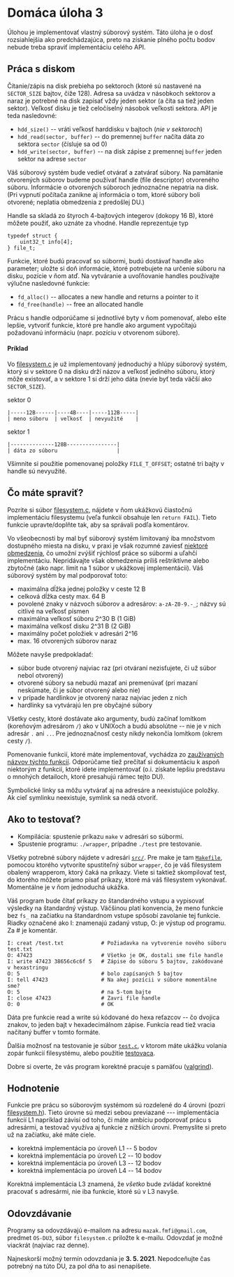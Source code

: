# Domáca úloha 3

Úlohou je implementovať vlastný súborový systém. Táto úloha je o dosť rozsiahlejšia ako predchádzajúca,
preto na získanie plného počtu bodov nebude treba spraviť implementáciu celého API.

## Práca s diskom

Čítanie/zápis na disk prebieha po sektoroch (ktoré sú nastavené na `SECTOR_SIZE`
bajtov, čiže 128). Adresa sa uvádza v násobkoch sektorov a naraz je potrebné na
disk zapísať vždy jeden sektor (a číta sa tiež jeden sektor). Veľkosť disku je
tiež celočíselný násobok veľkosti sektora. API je teda nasledovné:

  - `hdd_size()` -- vráti veľkosť harddisku v bajtoch (_nie v sektoroch_)
  - `hdd_read(sector, buffer)` -- do premennej `buffer` načíta dáta zo sektora
    `sector` (čísluje sa od 0)
  - `hdd_write(sector, buffer)` -- na disk zápise z premennej `buffer` jeden
    sektor na adrese `sector`

Váš súborový systém bude vedieť otvárať a zatvárať súbory. Na pamätanie otvorených súborov
budeme používať handle (file descriptor) otvoreného súboru. Informácie o otvorených súboroch jednoznačne nepatria na disk.
(Pri vypnutí počítača zanikne aj informácia o tom, ktoré súbory boli otvorené; neplatia obmedzenia z predošlej DU.)

Handle sa skladá zo štyroch 4-bajtových integerov (dokopy 16 B),
ktoré môžete použiť, ako uznáte za vhodné. Handle reprezentuje typ
```
typedef struct {
    uint32_t info[4];
} file_t;
```
Funkcie, ktoré budú pracovať so súbormi, budú dostávať handle ako parameter;
uložte si doň informácie, ktoré potrebujete na určenie súboru na disku, pozície v ňom atď.
Na vytváranie a uvoľňovanie handles používajte výlučne nasledovné funkcie:

  - `fd_alloc()` -- allocates a new handle and returns a pointer to it
  - `fd_free(handle)` -- free an allocated handle

Prácu s handle odporúčame si jednotlivé byty v ňom pomenovať, alebo ešte lepšie, vytvoriť funkcie,
ktoré pre handle ako argument vypočítajú požadovanú informáciu (napr. pozíciu v otvorenom súbore).

#### Príklad

Vo [filesystem.c](src/filesystem.c) je už implementovaný jednoduchý a hlúpy súborový systém,
ktorý si v sektore 0 na disku drží názov a veľkosť jediného súboru, ktorý
môže existovať, a v sektore 1 si drží jeho dáta (nevie byť teda väčší ako
`SECTOR_SIZE`).

sektor 0
```
|-----12B------|----4B----|-----112B-----|
| meno súboru  | veľkosť  | nevyužité    |
```

sektor 1
```
|--------------128B----------------|
| dáta zo súboru                   |
```

Všimnite si použitie pomenovanej položky `FILE_T_OFFSET`; ostatné tri bajty v handle sú nevyužité.

## Čo máte spraviť?

Pozrite si súbor [filesystem.c](src/filesystem.c), nájdete v ňom ukážkovú čiastočnú implementáciu
filesystemu (veľa funkcií obsahuje len `return FAIL`). Tieto funkcie upravte/doplňte tak, aby sa správali podľa komentárov.

Vo všeobecnosti by mal byť súborový systém limitovaný iba množstvom dostupného miesta na disku,
v praxi je však rozumné zaviesť [niektoré obmedzenia](https://en.wikipedia.org/wiki/Comparison_of_file_systems#Limits),
čo umožní zvýšiť rýchlosť práce so súbormi a uľahčí implementáciu.
Nepridávajte však obmedzenia príliš reštriktívne alebo zbytočné (ako napr. limit na 1 súbor v ukážkovej implementácii).
Váš súborový systém by mal podporovať toto:
  - maximálna dĺžka jednej položky v ceste 12 B
  - celková dĺžka cesty max. 64 B
  - povolené znaky v názvoch súborov a adresárov: `a-zA-Z0-9.-_`; názvy sú citlivé na veľkosť písmen
  - maximálna veľkosť súboru 2^30 B (1 GiB)
  - maximálna veľkosť disku 2^31 B (2 GiB)
  - maximálny počet položiek v adresári 2^16
  - max. 16 otvorených súborov naraz

Môžete navyše predpokladať:
  - súbor bude otvorený najviac raz (pri otváraní nezisťujete, či už súbor nebol otvorený)
  - otvorené súbory sa nebudú mazať ani premenúvať (pri mazaní neskúmate, či je súbor otvorený alebo nie)
  - v prípade hardlinkov je otvorený naraz najviac jeden z nich
  - hardlinky sa vytvárajú len pre obyčajné súbory

Všetky cesty, ktoré dostávate ako argumenty, budú začínať lomítkom (koreňovým
adresárom `/`) ako v UNIXoch a budú absolútne -- nie je v nich adresár `.` ani `..`.
Pre jednoznačnosť cesty nikdy nekončia lomítkom (okrem cesty `/`).

Pomenovanie funkcií, ktoré máte implementovať, vychádza zo
[zaužívaných názvov týchto funkcií](http://linasm.sourceforge.net/docs/syscalls/filesystem.php).
Odporúčame tiež prečítať si dokumentáciu k aspoň niektorým z funkcií, ktoré idete implementovať
(o.i. získate lepšiu predstavu o mnohých detailoch, ktoré presahujú rámec tejto DU).

Symbolické linky sa môžu vytvárať aj na adresáre a neexistujúce položky. Ak cieľ symlinku neexistuje, symlink sa nedá otvoriť.

## Ako to testovať?

* Kompilácia: spustenie príkazu `make` v adresári so súbormi.
* Spustenie programu: `./wrapper`, prípadne `./test` pre testovanie.

Všetky potrebné súbory nájdete v adresári [`src/`](src). Pre make
je tam [`Makefile`](src/Makefile), pomocou ktorého vytvoríte spustiteľný súbor `wrapper`, čo je váš
filesystem obalený wrapperom, ktorý čaká na príkazy. Viete si taktiež
skompilovať test, do ktorého môžete priamo písať príkazy, ktoré má váš
filesystem vykonávať. Momentálne je v ňom jednoduchá ukážka.

Váš program bude čítať príkazy zo štandardného vstupu a
vypisovať výsledky na štandardný výstup. Väčšinou platí konvencia, že meno
funkcie bez `fs_` na začiatku na štandardnom vstupe spôsobí zavolanie tej
funkcie. Riadky označené ako I: znamenajú zadaný vstup, O: je výstup od programu.
Za # je komentár.
```
I: creat /test.txt            # Požiadavka na vytvorenie nového súboru test.txt
O: 47423                      # Všetko je OK, dostali sme file handle
I: write 47423 38656c6c6f 5   # Zápise do súboru 5 bajtov, zakódované v hexastringu
O: 5                          # bolo zapísaných 5 bajtov
I: tell 47423                 # Na akej pozícii v súbore momentálne sme?
O: 5                          # na 5-tom bajte
I: close 47423                # Zavri file handle
O: 0                          # OK
```

Dáta pre funkcie read a write sú kódované do hexa reťazcov -- čo dvojica
znakov, to jeden bajt v hexadecimálnom zápise. Funkcia read tiež vracia načítaný
buffer v tomto formáte.

Ďalšia možnosť na testovanie je súbor [`test.c`](src/test.c), v ktorom máte ukážku volania
zopár funkcií filesystému, alebo použitie [testovaca](tester).

Dobre si overte, že vás program korektné pracuje s pamäťou ([valgrind](https://valgrind.org/docs/manual/quick-start.html)).

## Hodnotenie

Funkcie pre prácu so súborovým systémom sú rozdelené do 4 úrovni (pozri [filesystem.h](src/filesystem.h)).
Tieto úrovne sú medzi sebou previazané --- implementácia funkcií L1 napríklad závisí od toho, či máte ambíciu podporovať prácu s adresármi, a testovač využíva aj funkcie z nižších úrovni.
Premyslite si preto už na začiatku, aké máte ciele.

  - korektná implementácia po úroveň L1 -- 5 bodov
  - korektná implementácia po úroveň L2 -- 10 bodov
  - korektná implementácia po úroveň L3 -- 12 bodov
  - korektná implementácia po úroveň L4 -- 14 bodov

Korektná implementácia L3 znamená, že _všetko_ bude zvládať korektné pracovať
s adresármi, nie iba funkcie, ktoré sú v L3 navyše.


## Odovzdávanie

Programy sa odovzdávajú e-mailom na adresu `mazak.fmfi@gmail.com`, predmet `OS-DU3`, súbor `filesystem.c` priložte k e-mailu. Odovzdať je možné viackrát (najviac raz denne).

Najneskorší možný termín odovzdania je **3. 5. 2021**. Nepodceňujte čas potrebný na túto DU, za pol dňa to asi nenapíšete.

